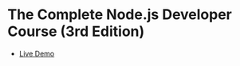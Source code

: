 # The Complete Node.js Developer Course (3rd Edition)

- [Live Demo](https://abdelrahman-chat-app.herokuapp.com/)
